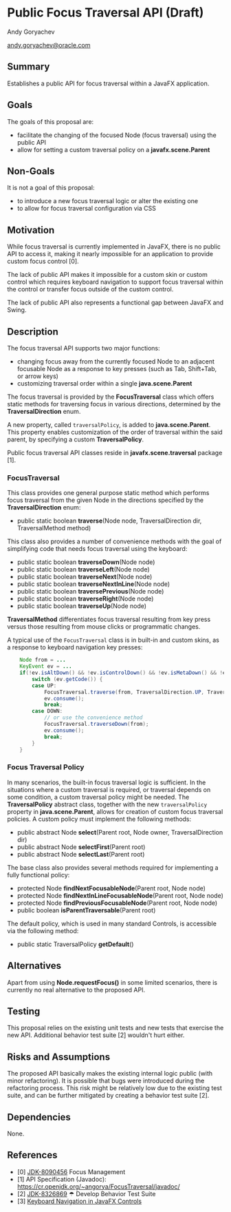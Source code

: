 # Public Focus Traversal API (Draft)

Andy Goryachev

<andy.goryachev@oracle.com>


## Summary

Establishes a public API for focus traversal within a JavaFX application.



## Goals

The goals of this proposal are:

- facilitate the changing of the focused Node (focus traversal) using the public API
- allow for setting a custom traversal policy on a **javafx.scene.Parent**



## Non-Goals

It is not a goal of this proposal:

- to introduce a new focus traversal logic or alter the existing one
- to allow for focus traversal configuration via CSS



## Motivation

While focus traversal is currently implemented in JavaFX, there is no public API to access it,
making it nearly impossible for an application to provide custom focus control [0].

The lack of public API makes it impossible for a custom skin or custom control which requires
keyboard navigation to support focus traversal within the control or transfer focus outside of the custom
control.

The lack of public API also represents a functional gap between JavaFX and Swing.





## Description

The focus traversal API supports two major functions:

- changing focus away from the currently focused Node to an adjacent focusable Node as a response to key presses
(such as Tab, Shift+Tab, or arrow keys)
- customizing traversal order within a single **java.scene.Parent**

The focus traversal is provided by the **FocusTraversal** class which offers static methods
for traversing focus in various directions, determined by the **TraversalDirection** enum.

A new property, called `traversalPolicy`, is added to **java.scene.Parent**.  This property enables
customization of the order of traversal within the said parent, by specifying a custom **TraversalPolicy**.

Public focus traversal API classes reside in **javafx.scene.traversal** package [1].



### FocusTraversal

This class provides one general purpose static method which performs focus traversal from the given Node
in the directions specified by the **TraversalDirection** enum:

- public static boolean **traverse**(Node node, TraversalDirection dir, TraversalMethod method)

This class also provides a number of convenience methods with the goal of simplifying code
that needs focus traversal using the keyboard:

- public static boolean **traverseDown**(Node node)
- public static boolean **traverseLeft**(Node node)
- public static boolean **traverseNext**(Node node)
- public static boolean **traverseNextInLine**(Node node)
- public static boolean **traversePrevious**(Node node)
- public static boolean **traverseRight**(Node node)
- public static boolean **traverseUp**(Node node)

**TraversalMethod** differentiates focus traversal resulting from key press versus those resulting from
mouse clicks or programmatic changes.

A typical use of the `FocusTraversal` class is in built-in and custom skins, as a response to keyboard
navigation key presses:

```java
    Node from = ...
    KeyEvent ev = ...
    if(!ev.isAltDown() && !ev.isControlDown() && !ev.isMetaDown() && !ev.isShiftDown() && !ev.isShortcutDown()) {
        switch (ev.getCode()) {
        case UP:
            FocusTraversal.traverse(from, TraversalDirection.UP, TraversalMethod.KEY);
	        ev.consume();
	        break;
	    case DOWN:
	        // or use the convenience method
	        FocusTraversal.traverseDown(from);
	        ev.consume();
	        break;
	    }
	}
```


### Focus Traversal Policy

In many scenarios, the built-in focus traversal logic is sufficient.  In the situations where a custom traversal
is required, or traversal depends on some condition, a custom traversal policy might be needed.
The **TraversalPolicy** abstract class, together with the new `traversalPolicy` property in **java.scene.Parent**,
allows for creation of custom focus traversal policies.  A custom policy must implement the following methods:

- public abstract Node **select**(Parent root, Node owner, TraversalDirection dir)
- public abstract Node **selectFirst**(Parent root)
- public abstract Node **selectLast**(Parent root)

The base class also provides several methods required for implementing a fully functional policy:

- protected Node **findNextFocusableNode**(Parent root, Node node)
- protected Node **findNextInLineFocusableNode**(Parent root, Node node)
- protected Node **findPreviousFocusableNode**(Parent root, Node node)
- public boolean **isParentTraversable**(Parent root)

The default policy, which is used in many standard Controls, is accessible via the following method:

- public static TraversalPolicy **getDefault**()



## Alternatives

Apart from using **Node.requestFocus()** in some limited scenarios,
there is currently no real alternative to the proposed API.



## Testing

This proposal relies on the existing unit tests and new tests that exercise the new API.
Additional behavior test suite [2] wouldn't hurt either.



## Risks and Assumptions

The proposed API basically makes the existing internal logic public (with minor refactoring).
It is possible that bugs were introduced during the refactoring process.  This risk might be relatively low due to
the existing test suite, and can be further mitigated by creating a behavior test suite [2].



## Dependencies

None.



## References

- [0] [JDK-8090456](https://bugs.openjdk.org/browse/JDK-8090456) Focus Management
- [1] API Specification (Javadoc): https://cr.openjdk.org/~angorya/FocusTraversal/javadoc/
- [2] [JDK-8326869](https://bugs.openjdk.org/browse/JDK-8326869) ☂ Develop Behavior Test Suite
- [3] [Keyboard Navigation in JavaFX Controls](https://wiki.openjdk.org/display/OpenJFX/Keyboard+Navigation)
